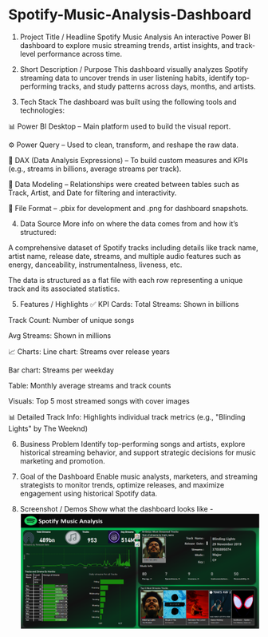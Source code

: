 # Spotify-Music-Analysis-Dashboard 
1. Project Title / Headline
Spotify Music Analysis
An interactive Power BI dashboard to explore music streaming trends, artist insights, and track-level performance across time.

2. Short Description / Purpose
This dashboard visually analyzes Spotify streaming data to uncover trends in user listening habits, identify top-performing tracks, and study patterns across days, months, and artists.

3. Tech Stack
The dashboard was built using the following tools and technologies:

📊 Power BI Desktop – Main platform used to build the visual report.

⚙️ Power Query – Used to clean, transform, and reshape the raw data.

📐 DAX (Data Analysis Expressions) – To build custom measures and KPIs (e.g., streams in billions, average streams per track).

🔗 Data Modeling – Relationships were created between tables such as Track, Artist, and Date for filtering and interactivity.

📁 File Format – .pbix for development and .png for dashboard snapshots.

4. Data Source
More info on where the data comes from and how it’s structured:

A comprehensive dataset of Spotify tracks including details like track name, artist name, release date, streams, and multiple audio features such as energy, danceability, instrumentalness, liveness, etc.

The data is structured as a flat file with each row representing a unique track and its associated statistics.

5. Features / Highlights
✅ KPI Cards:
Total Streams: Shown in billions

Track Count: Number of unique songs

Avg Streams: Shown in millions

📈 Charts:
Line chart: Streams over release years

Bar chart: Streams per weekday

Table: Monthly average streams and track counts

Visuals: Top 5 most streamed songs with cover images

📊 Detailed Track Info:
Highlights individual track metrics (e.g., "Blinding Lights" by The Weeknd)

6. Business Problem
Identify top-performing songs and artists, explore historical streaming behavior, and support strategic decisions for music marketing and promotion.

7. Goal of the Dashboard
Enable music analysts, marketers, and streaming strategists to monitor trends, optimize releases, and maximize engagement using historical Spotify data.

8. Screenshot / Demos
Show what the dashboard looks like -![image-alt](https://github.com/priyasaini78/Spotify-Music-Analysis-Dashboard/blob/main/Snapshot%20of%20the%20Dashboard.png?raw=true)













